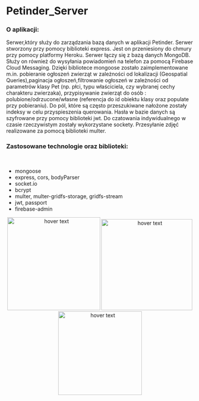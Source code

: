 # Petinder_Server

<h3>O aplikacji: </h3>

Serwer,który służy do zarządzania bazą danych w aplikacji Petinder. Serwer stworzony przy pomocy biblioteki express.
Jest on przeniesiony do chmury przy pomocy platformy Heroku. Serwer łączy się z bazą danych MongoDB.
Służy on również do wysyłania powiadomień na telefon za pomocą Firebase Cloud Messaging. Dzięki bibliotece mongoose zostało zaimplementowane m.in. pobieranie ogłoszeń zwierząt
w zależności od lokalizacji (Geospatial Queries),paginacja ogłoszeń,filtrowanie ogłoszeń w zależności od parametrów klasy Pet (np. płci, typu właściciela, czy wybranej cechy
charakteru zwierzaka), przypisywanie zwierząt do osób : polubione/odrzucone/własne (referencja do id obiektu klasy oraz populate przy pobieraniu). Do pól, które są często
przeszukiwane nałożone zostały indeksy w celu przyspieszenia querowania. Hasła w bazie danych są szyfrowane przy pomocy biblioteki jwt. Do czatowania indywidualnego w czasie
rzeczywistym zostały wykorzystane sockety. Przesyłanie zdjęć realizowane za pomocą biblioteki multer.

<h3>Zastosowane technologie oraz biblioteki: </h3>
<br>
<ul>
  <li>mongoose</li>
  <li>express, cors, bodyParser </li>
  <li>socket.io</li>
  <li>bcrypt</li>
  <li>multer, multer-gridfs-storage, gridfs-stream</li>
  <li>jwt, passport</li>
  <li>firebase-admin</li>
</ul>

 </h3>
<p align="center">
  <img src="https://user-images.githubusercontent.com/77553097/115602122-dd0d2e00-a2de-11eb-8c81-8d4f27e806d8.png" width="250" title="hover text">
  <img src="https://user-images.githubusercontent.com/77553097/115602219-fa41fc80-a2de-11eb-923e-4453bd23ae28.png" width="245" title="hover text">
      <img src="https://user-images.githubusercontent.com/77553097/115602249-04fc9180-a2df-11eb-849f-d0aa069d69e4.png" width="225" title="hover text">
</p>
<br>

